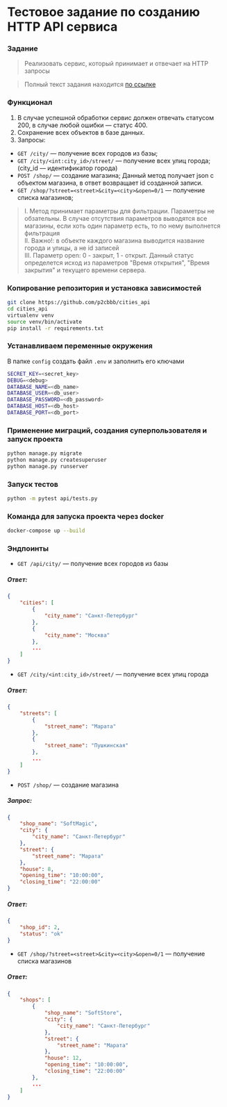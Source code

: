 # Тестовое задание по созданию HTTP API сервиса

### Задание 
>Реализовать сервис, который принимает и отвечает на HTTP запросы   

>Полный текст задания находится [по ссылке](https://drive.google.com/file/d/1DU2-MSCNN-FzCa8ksB3rx2GQy23LSt5T/)

### Функционал
1. В случае успешной обработки сервис должен отвечать статусом 200, в случае любой ошибки — статус 400.
2. Сохранение всех объектов в базе данных.
3. Запросы:
- `GET /city/` — получение всех городов из базы;    
- `GET /city/<int:city_id>/street/` — получение всех улиц города; (city_id — идентификатор города)    
- `POST /shop/` — создание магазина; Данный метод получает json c объектом магазина, в ответ возвращает id созданной записи.    
- `GET /shop/?street=<street>&city=<city>&open=0/1` — получение списка магазинов; 
> I. Метод принимает параметры для фильтрации. Параметры не обзательны. В случае отсутствия параметров выводятся все магазины, если хоть один параметр есть, то по нему выполнется фильтрация  
> II. Важно!: в объекте каждого магазина выводится название города и улицы, а не id записей    
> III. Параметр open: 0 - закрыт, 1 - открыт. Данный статус определется исход из параметров "Время открытия", "Время закрытия" и текущего времени сервера.   

### Копирование репозитория и установка зависимостей
```bash
git clone https://github.com/p2cbbb/cities_api
cd cities_api
virtualenv venv
source venv/bin/activate
pip install -r requirements.txt
```

### Устанавливаем переменные окружения
В папке `config` создать файл `.env` и заполнить eго ключами

```bash
SECRET_KEY=<secret_key>
DEBUG=<debug>
DATABASE_NAME=<db_name>
DATABASE_USER=<db_user>
DATABASE_PASSWORD=<db_password>
DATABASE_HOST=<db_host>
DATABASE_PORT=<db_port>
```

### Применение миграций, создания суперпользователя и запуск проекта
```bash
python manage.py migrate
python manage.py createsuperuser
python manage.py runserver
```

### Запуск тестов
 
```bash
python -m pytest api/tests.py
```

### Команда для запуска проекта через docker
```bash
docker-compose up --build
```

### Эндпоинты
- `GET /api/city/` — получение всех городов из базы
##### Ответ:
```json
{
    "cities": [
        {
            "city_name": "Санкт-Петербург"
        },
        {
            "city_name": "Москва"
        },
        ...
    ]
}
```


- `GET /city/<int:city_id>/street/` — получение всех улиц города
##### Ответ:
```json
{
    "streets": [
        {
            "street_name": "Марата"
        },
        {
            "street_name": "Пушкинская"
        },
        ...
    ]
}
```

- `POST /shop/` — создание магазина  
##### Запрос:
```json
{
    "shop_name": "SoftMagic",
    "city": {
        "city_name": "Санкт-Петербург"
    },
    "street": {
        "street_name": "Марата"
    },
    "house": 8,
    "opening_time": "10:00:00",
    "closing_time": "22:00:00"
}
```
##### Ответ:
```json
{
    "shop_id": 2,
    "status": "ok"
}
```

- `GET /shop/?street=<street>&city=<city>&open=0/1` — получение списка магазинов
##### Ответ:
```json
{
    "shops": [
        {
            "shop_name": "SoftStore",
            "city": {
                "city_name": "Санкт-Петербург"
            },
            "street": {
                "street_name": "Марата"
            },
            "house": 12,
            "opening_time": "10:00:00",
            "closing_time": "22:00:00"
        },
        ...
    ]
}
```



